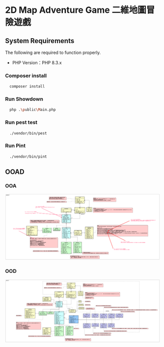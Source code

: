 # 2D Map Adventure Game 二維地圖冒險遊戲

## System Requirements

The following are required to function properly.

- PHP Version：PHP 8.3.x

### Composer install

```bash
  composer install
```

### Run Showdown

```bash
  php .\public\Main.php
```

### Run pest test

```bash
  ./vendor/bin/pest
```

### Run Pint

```bash
  ./vendor/bin/pint
```

## OOAD

### OOA

![OOA](docs/OOA.png)

### OOD

![OOA](docs/OOD.png)
